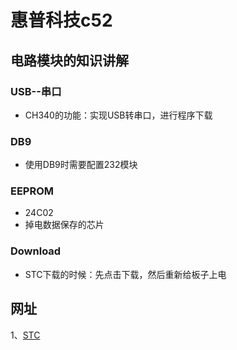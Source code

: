 # 惠普科技c52
## 电路模块的知识讲解
### USB--串口
+ CH340的功能：实现USB转串口，进行程序下载
### DB9
+ 使用DB9时需要配置232模块
### EEPROM
+ 24C02
+ 掉电数据保存的芯片
### Download
+ STC下载的时候：先点击下载，然后重新给板子上电
## 网址
1、[STC](http://www.stcmcu.com/)
